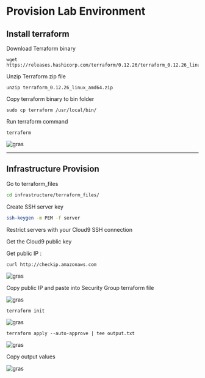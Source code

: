 # Provision Lab Environment 

## Install terraform 

Download Terraform binary

```
wget https://releases.hashicorp.com/terraform/0.12.26/terraform_0.12.26_linux_amd64.zip
```

Unzip Terraform zip file

```
unzip terraform_0.12.26_linux_amd64.zip
```

Copy terraform binary to bin folder

```
sudo cp terraform /usr/local/bin/
```

Run terraform command 

```
terraform
```

![gras](../../image/provisioning_lab/1.png)

***

## Infrastructure Provision

Go to terraform_files

```bash
cd infrastructure/terraform_files/
```

Create SSH server key

```bash
ssh-keygen -m PEM -f server
```

Restrict servers with your Cloud9 SSH connection 

Get the Cloud9 public key

Get public IP : 

```bash
curl http://checkip.amazonaws.com
```

![gras](../../image/provisioning_lab/1.png)

Copy public IP and paste into Security Group terraform file

![gras](../../image/provisioning_lab/3.png)

```
terraform init
```

![gras](../../image/provisioning_lab/4.png)

```
terraform apply --auto-approve | tee output.txt
```

![gras](../../image/provisioning_lab/5.png)


Copy output values


![gras](../../image/provisioning_lab/6.png)

